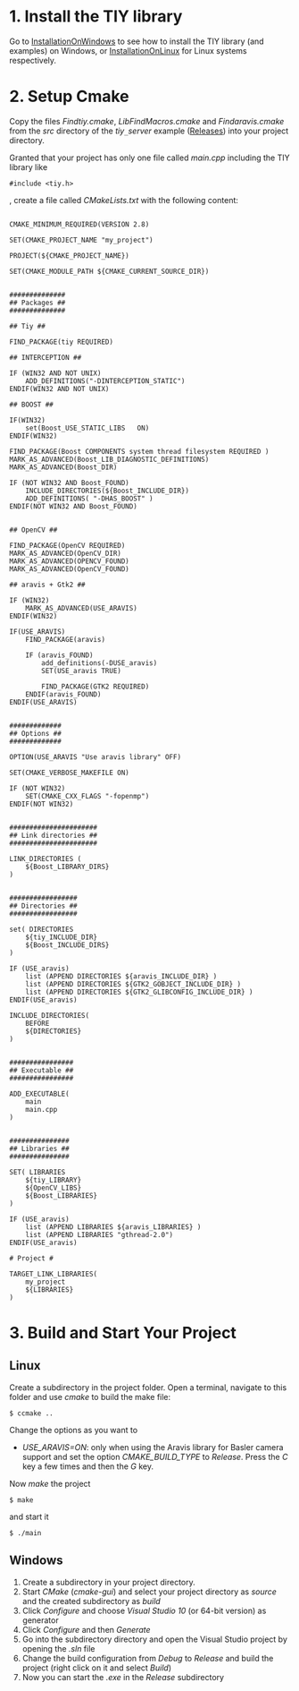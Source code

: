 # 1. Install the TIY library #

Go to [InstallationOnWindows](InstallationOnWindows.md) to see how to install the TIY library (and examples) on Windows, or [InstallationOnLinux](InstallationOnLinux.md) for Linux systems respectively.

# 2. Setup Cmake #

Copy the files _Findtiy.cmake_, _LibFindMacros.cmake_ and _Findaravis.cmake_ from the _src_ directory of the _tiy`_`server_ example ([Releases](../../../releases)) into your project directory.

Granted that your project has only one file called _main.cpp_ including the TIY library like
```
#include <tiy.h>
```
, create a file called _CMakeLists.txt_ with the following content:
```

CMAKE_MINIMUM_REQUIRED(VERSION 2.8)

SET(CMAKE_PROJECT_NAME "my_project")

PROJECT(${CMAKE_PROJECT_NAME})

SET(CMAKE_MODULE_PATH ${CMAKE_CURRENT_SOURCE_DIR})


##############
## Packages ##
##############

## Tiy ##

FIND_PACKAGE(tiy REQUIRED)

## INTERCEPTION ##

IF (WIN32 AND NOT UNIX)
	ADD_DEFINITIONS("-DINTERCEPTION_STATIC")
ENDIF(WIN32 AND NOT UNIX)

## BOOST ##

IF(WIN32)
	set(Boost_USE_STATIC_LIBS   ON)
ENDIF(WIN32)

FIND_PACKAGE(Boost COMPONENTS system thread filesystem REQUIRED )
MARK_AS_ADVANCED(Boost_LIB_DIAGNOSTIC_DEFINITIONS)
MARK_AS_ADVANCED(Boost_DIR)

IF (NOT WIN32 AND Boost_FOUND) 
	INCLUDE_DIRECTORIES(${Boost_INCLUDE_DIR})
	ADD_DEFINITIONS( "-DHAS_BOOST" )
ENDIF(NOT WIN32 AND Boost_FOUND)


## OpenCV ##

FIND_PACKAGE(OpenCV REQUIRED)
MARK_AS_ADVANCED(OpenCV_DIR)
MARK_AS_ADVANCED(OPENCV_FOUND)
MARK_AS_ADVANCED(OpenCV_FOUND)

## aravis + Gtk2 ##

IF (WIN32)
	MARK_AS_ADVANCED(USE_ARAVIS)
ENDIF(WIN32)

IF(USE_ARAVIS)
	FIND_PACKAGE(aravis)	
	
	IF (aravis_FOUND)
		add_definitions(-DUSE_aravis)
		SET(USE_aravis TRUE)
		
		FIND_PACKAGE(GTK2 REQUIRED)
	ENDIF(aravis_FOUND)
ENDIF(USE_ARAVIS)


#############
## Options ##
#############

OPTION(USE_ARAVIS "Use aravis library" OFF)

SET(CMAKE_VERBOSE_MAKEFILE ON)

IF (NOT WIN32)
	SET(CMAKE_CXX_FLAGS "-fopenmp")
ENDIF(NOT WIN32)


######################
## Link directories ##
######################

LINK_DIRECTORIES ( 
	${Boost_LIBRARY_DIRS} 
)


#################
## Directories ##
#################

set( DIRECTORIES	
	${tiy_INCLUDE_DIR}
	${Boost_INCLUDE_DIRS}
)

IF (USE_aravis) 
	list (APPEND DIRECTORIES ${aravis_INCLUDE_DIR} )
	list (APPEND DIRECTORIES ${GTK2_GOBJECT_INCLUDE_DIR} )
	list (APPEND DIRECTORIES ${GTK2_GLIBCONFIG_INCLUDE_DIR} )
ENDIF(USE_aravis)

INCLUDE_DIRECTORIES(
	BEFORE
	${DIRECTORIES}
)
  
  
################
## Executable ##
################ 

ADD_EXECUTABLE(
	main
	main.cpp	
)


###############
## Libraries ##
###############

SET( LIBRARIES	
	${tiy_LIBRARY}
	${OpenCV_LIBS}
	${Boost_LIBRARIES}	
)

IF (USE_aravis) 
	list (APPEND LIBRARIES ${aravis_LIBRARIES} )
	list (APPEND LIBRARIES "gthread-2.0")
ENDIF(USE_aravis) 

# Project #

TARGET_LINK_LIBRARIES(
	my_project
	${LIBRARIES}
)
```

# 3. Build and Start Your Project #

## Linux ##
Create a subdirectory in the project folder. Open a terminal, navigate to this folder and use _cmake_ to build the make file:
```
$ ccmake ..
```
Change the options as you want to
  * _USE_ARAVIS=ON_: only when using the Aravis library for Basler camera support
and set the option _CMAKE\_BUILD\_TYPE_ to _Release_.
Press the _C_ key a few times and then the _G_ key.

Now _make_ the project
```
$ make
```
and start it
```
$ ./main
```

## Windows ##
  1. Create a subdirectory in your project directory.
  1. Start _CMake_ (_cmake-gui_) and select your project directory as _source_ and the created subdirectory as _build_
  1. Click _Configure_ and choose _Visual Studio 10_ (or 64-bit version) as generator
  1. Click _Configure_ and then _Generate_
  1. Go into the subdirectory directory and open the Visual Studio project by opening the _.sln_ file
  1. Change the build configuration from _Debug_ to _Release_ and build the project (right click on it and select _Build_)
  1. Now you can start the _.exe_ in the _Release_ subdirectory
